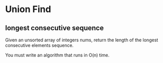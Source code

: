 # Union Find

## longest consecutive sequence

Given an unsorted array of integers nums, return the length of the longest consecutive elements sequence.

You must write an algorithm that runs in O(n) time.